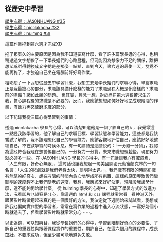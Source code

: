 ## 從歷史中學習

[學生心得：JAS0NHUANG #35](https://github.com/Lidemy/mentor-program-4th/issues/35)  
[學生心得：nicolakacha #32](https://github.com/Lidemy/mentor-program-4th/issues/32)  
[學生心得：huiming #31](https://github.com/Lidemy/mentor-program-4th/issues/31)

這篇作業拖到第六週才完成XD

拖了那麼久的主要原因是因為我不知道要寫什麼，看了許多篇學長姐的心得，也稍稍透過文字想像了一下學長姐們的心路歷程，但可能因為想像力不足的關係，離把想法或所得轉換成文字總是差那麼一點點，直到今天，第六週的最後一天，發覺不能再拖了，才強迫自己坐在電腦前好好寫作業。

粗略想了一下我想從歷史中學習什麼，我想主要是學長姐們的求職心得，畢竟求職正是我最擔心的部分，求職該具備什麼樣的能力？求職過程大概是什麼樣的？求職前的準備？諸如此類的問題。
但其實，轉念一想，對於尚在第六週艱苦求生的我，擔心課程後的求職是不必要的，反而，我應該想想如何好好地完成現階段的作業，有餘力再來琢磨求職的部分。

以下紀錄我從三篇心得學習到的事情：

透過 nicolakacha 學長的心得，可以清楚知道他是一個了解自己的人，我覺得這一點是我該學習的，他了解自己的求職目標、學習狀態和學習能力，這些都是我該嘗試了解的，我不該理想化自己的學習能力，應該客觀地評估自己，應該好好地整理自己，不在該學習的時候休息，有一句諺語是這麼說的：「一分錢一分貨」，我認為這也符合我現在想警惕自己的，一分努力一分貨，未來求職想輕鬆些，現在努力就必須多一些。
在 JAS0NHUANG 學長的心得中，有一句話讓我心有戚戚焉，「人生有限，好奇心無限」，這句話也讓我想起一句美國開國元勳富蘭克林的一句名言：「人生的悲劇就是我們老得太快，聰明得太遲。」，我們擁有有限的時間卻擁有無限的好奇心，想在有限的時間內貪心地學成所有東西，這樣的原因導致我們變聰明的速度趕不上我們變老的速度，我想，我應該來好好決定，現階段我該學什麼，還不能夠開始學什麼。
從 huiming 學長的心得中，知道了學習方式的改進方法，我看影片也超容易分心，像這週的 html 和 css 課程就常常看一看神遊天外，跟著影片時做聽起來真的是一個很好的方法，我決定從下週開始來試試看，我想或許我也偏向實作型的學習者，常常在寫作業的過程中進入心流狀態，一寫好幾個小時就過去了，但看學習影片時就常常分心⋯⋯。

以史為鏡，可以知興替，我從學長姐們的心得中，學習到限制好奇心的必要性、了解自己的重要性與跟著課程實作的重要性，期許自己，在這六個月的課程中，成長茁壯，不要求成功，但至少盡可能地避免失敗。